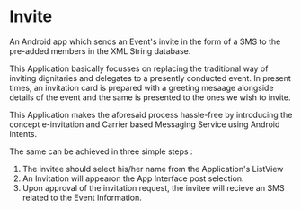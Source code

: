 # Invite
An Android app which sends an Event's invite in the form of a SMS to the pre-added members in the XML String database. 

This Application basically focusses on replacing the traditional way of inviting dignitaries and delegates to a presently conducted event.
In present times, an invitation card is prepared with a greeting mesaage alongside details of the event and the same is presented to the ones we wish to invite.

This Application makes the aforesaid process hassle-free by introducing the concept e-invitation and Carrier based Messaging Service using Android Intents.

The same can be achieved in three simple steps : 
1. The invitee should select his/her name from the Application's ListView
2. An Invitation will appearon the App Interface post selection.
3. Upon approval of the invitation request, the invitee will recieve an SMS related to the Event Information.
